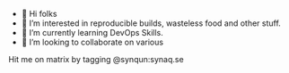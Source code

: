 - 👋 Hi folks
- 👀 I’m interested in reproducible builds, wasteless food and other stuff.
- 🌱 I’m currently learning DevOps Skills.
- 💞️ I’m looking to collaborate on various 

Hit me on matrix by tagging @synqun:synaq.se

<!---
synQun/synQun is a ✨ special ✨ repository because its `README.md` (this file) appears on your GitHub profile.
You can click the Preview link to take a look at your changes.
--->
